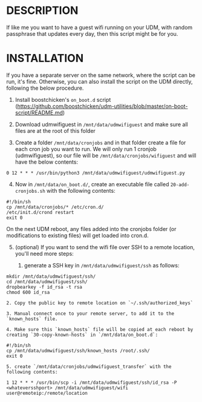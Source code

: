 # DESCRIPTION

If like me you want to have a guest wifi running on your UDM, with random passphrase that updates every day, then this script might be for you.

# INSTALLATION

If you have a separate server on the same network, where the script can be run, it's fine. Otherwise, you can also install the script on the UDM directly, following the below procedure.

1. Install boostchicken's `on_boot.d` script (https://github.com/boostchicken/udm-utilities/blob/master/on-boot-script/README.md)

2. Download udmwifiguest in `/mnt/data/udmwifiguest` and make sure all files are at the root of this folder

3. Create a folder `/mnt/data/cronjobs` and in that folder create a file for each cron job you want to run. We will only run 1 cronjob (udmwifiguest), so our file will be `/mnt/data/cronjobs/wifiguest` and will have the below contents:

```
0 12 * * * /usr/bin/python3 /mnt/data/udmwifiguest/udmwifiguest.py
```

4. Now in `/mnt/data/on_boot.d/`, create an executable file called `20-add-cronjobs.sh` with the following contents:

```
#!/bin/sh
cp /mnt/data/cronjobs/* /etc/cron.d/
/etc/init.d/crond restart
exit 0
```

On the next UDM reboot, any files added into the cronjobs folder (or modifications to existing files) will get loaded into cron.d.

5. (optional) If you want to send the wifi file over SSH to a remote location, you'll need more steps:

    1. generate a SSH key in `/mnt/data/udmwifiguest/ssh` as follows:

```
mkdir /mnt/data/udmwifiguest/ssh/
cd /mnt/data/udmwifiguest/ssh/
dropbearkey -f id_rsa -t rsa
chmod 600 id_rsa
```

    2. Copy the public key to remote location on `~/.ssh/authorized_keys`

    3. Manual connect once to your remote server, to add it to the `known_hosts` file.

    4. Make sure this `known_hosts` file will be copied at each reboot by creating `30-copy-known-hosts` in `/mnt/data/on_boot.d`:

```
#!/bin/sh
cp /mnt/data/udmwifiguest/ssh/known_hosts /root/.ssh/
exit 0
```

    5. create `/mnt/data/cronjobs/udmwifiguest_transfer` with the following contents:

```
1 12 * * * /usr/bin/scp -i /mnt/data/udmwifiguest/ssh/id_rsa -P <whateversshport> /mnt/data/udmwifiguest/wifi user@remoteip:/remote/location
```

